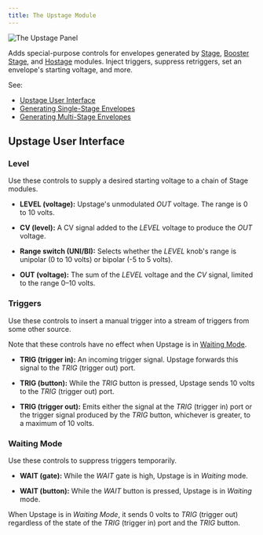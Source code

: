 ```yaml
---
title: The Upstage Module
---
```

<img class="panel" src="panel.svg" alt="The Upstage Panel" />

Adds special-purpose controls
for envelopes generated by
[Stage](/modules/stage/),
[Booster Stage](/modules/booster-stage/),
and
[Hostage](/modules/hostage/)
modules.
Inject triggers,
suppress retriggers,
set an envelope's starting voltage,
and more.

See:
- [Upstage User Interface](#upstage-user-interface)
- [Generating Single-Stage Envelopes](/guides/single-stage/)
- [Generating Multi-Stage Envelopes](/guides/multi-stage/)

## Upstage User Interface

### Level

Use these controls to supply a desired starting voltage
to a chain of Stage modules.

- **LEVEL (voltage):**
Upstage's unmodulated *OUT* voltage.
The range is 0 to 10 volts.

- **CV (level):**
A CV signal added to the *LEVEL* voltage
to produce the *OUT* voltage.

- **Range switch (UNI/BI):**
Selects whether the *LEVEL* knob's range is unipolar (0 to 10 volts)
or bipolar (-5 to 5 volts).

- **OUT (voltage):**
The sum of the *LEVEL* voltage
and the *CV* signal,
limited to the range 0–10 volts.

### Triggers

Use these controls to insert a manual trigger
into a stream of triggers from some other source.

Note that these controls have no effect
when Upstage is in [Waiting Mode](#waiting-mode).

- **TRIG (trigger in):**
An incoming trigger signal.
Upstage forwards this signal to the *TRIG*
(trigger out) port.

- **TRIG (button):**
While the *TRIG* button is pressed,
Upstage sends 10 volts
to the *TRIG* (trigger out) port.

- **TRIG (trigger out):**
Emits either the signal at the *TRIG* (trigger in) port
or the trigger signal produced by the *TRIG* button,
whichever is greater,
to a maximum of 10 volts.

### Waiting Mode

Use these controls to suppress triggers temporarily.

- **WAIT (gate):**
While the *WAIT* gate is high,
Upstage is in *Waiting* mode.

- **WAIT (button):**
While the *WAIT* button is pressed,
Upstage is in *Waiting* mode.

When Upstage is in *Waiting Mode*,
it sends 0 volts to *TRIG* (trigger out)
regardless of the state of
the *TRIG* (trigger in) port
and the *TRIG* button.
